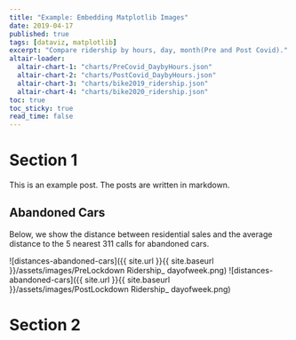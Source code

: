 ```yaml
---
title: "Example: Embedding Matplotlib Images"
date: 2019-04-17
published: true
tags: [dataviz, matplotlib]
excerpt: "Compare ridership by hours, day, month(Pre and Post Covid)."
altair-loader:
  altair-chart-1: "charts/PreCovid_DaybyHours.json"
  altair-chart-2: "charts/PostCovid_DaybyHours.json"
  altair-chart-3: "charts/bike2019_ridership.json"
  altair-chart-4: "charts/bike2020_ridership.json"
toc: true
toc_sticky: true
read_time: false
---
```


# Section 1

This is an example post. The posts are written in markdown.
<div id="altair-chart-1"></div>
<div id="altair-chart-2"></div>

## Abandoned Cars

Below, we show the distance between residential sales and the average distance to the 5 nearest 311 calls for abandoned cars.

![distances-abandoned-cars]({{ site.url }}{{ site.baseurl }}/assets/images/PreLockdown Ridership_ dayofweek.png)
![distances-abandoned-cars]({{ site.url }}{{ site.baseurl }}/assets/images/PostLockdown Ridership_ dayofweek.png)

# Section 2
<div id="altair-chart-3"></div>
<div id="altair-chart-4"></div>
